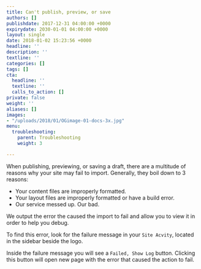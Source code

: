 ```yaml
---
title: Can't publish, preview, or save
authors: []
publishdate: 2017-12-31 04:00:00 +0000
expirydate: 2030-01-01 04:00:00 +0000
layout: single
date: 2018-01-02 15:23:56 +0000
headline: ''
description: ''
textline: ''
categories: []
tags: []
cta:
  headline: ''
  textline: ''
  calls_to_action: []
private: false
weight: ''
aliases: []
images:
- "/uploads/2018/01/OGimage-01-docs-3x.jpg"
menu:
  troubleshooting:
    parent: Troubleshooting
    weight: 3

---
```

When publishing, previewing, or saving a draft, there are a multitude of reasons why your site may fail to import. Generally, they boil down to 3 reasons:

* Your content files are improperly formatted.
* Your layout files are improperly formatted or have a build error.
* Our service messed up. Our bad.

We output the error the caused the import to fail and allow you to view it in order to help you debug.

To find this error, look for the failure message in your `Site Acvity`, located in the sidebar beside the logo.

Inside the failure message you will see a `Failed, Show Log` button. Clicking this button will open new page with the error that caused the action to fail.